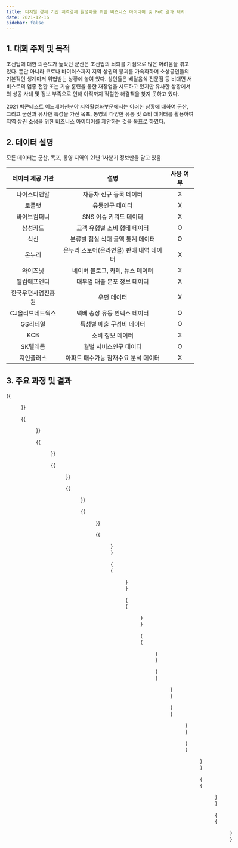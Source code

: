 ```yaml
---
title: 디지털 경제 기반 지역경제 활성화를 위한 비즈니스 아이디어 및 PoC 결과 제시
date: 2021-12-16
sidebar: false
---
```


## 1. 대회 주제 및 목적

조선업에 대한 의존도가 높았던 군산은 조선업의 쇠퇴를 기점으로 많은 어려움을 겪고 있다. 뿐만 아니라 코로나 바이러스까지 지역 상권의 붕괴를 가속화하며 소상공인들의 기본적인 생계마저 위협받는 상황에 놓여 있다. 상인들은 배달음식 전문점 등 비대면 서비스로의 업종 전환 또는 기술 훈련을 통한 재창업을 시도하고 있지만 유사한 상황에서의 성공 사례 및 정보 부족으로 인해 아직까지 적절한 해결책을 찾지 못하고 있다.

2021 빅콘테스트 이노베이션분야 지역활성화부문에서는 이러한 상황에 대하여 군산, 그리고 군산과 유사한 특성을 가진 목포, 통영의 다양한 유통 및 소비 데이터를 활용하여 지역 상권 소생을 위한 비즈니스 아이디어를 제안하는 것을 목표로 하였다.

## 2. 데이터 설명

모든 데이터는 군산, 목포, 통영 지역의 21년 1사분기 정보만을 담고 있음

|데이터 제공 기관|설명|사용 여부|
|:-:|:-:|:-:|
|나이스디앤알|자동차 신규 등록 데이터|X|
|로플랫|유동인구 데이터|X|
|바이브컴퍼니|SNS 이슈 키워드 데이터|X|
|삼성카드|고객 유형별 소비 형태 데이터|O|
|식신|분류별 점심 식대 금액 통계 데이터|O|
|온누리|온누리 스토어(온라인몰) 판매 내역 데이터|X|
|와이즈넛|네이버 블로그, 카페, 뉴스 데이터|X|
|웰컴에프엔디|대부업 대출 분포 정보 데이터|X|
|한국우편사업진흥원|우편 데이터|X|
|CJ올리브네트웍스|택배 송장 유동 인덱스 데이터|O|
|GS리테일|특성별 매출 구성비 데이터|O|
|KCB|소비 정보 데이터|X|
|SK텔레콤|월별 서비스인구 데이터|O|
|지인플러스|아파트 매수가능 잠재수요 분석 데이터|X|

## 3. 주요 과정 및 결과

{{<figure src="/contest/kdx1.jpg" width="1100">}}

{{<figure src="/contest/kdx2.jpg" width="1100">}}

{{<figure src="/contest/kdx3.jpg" width="1100">}}

{{<figure src="/contest/kdx4.jpg" width="1100">}}

{{<figure src="/contest/kdx5.jpg" width="1100">}}

{{<figure src="/contest/kdx6.jpg" width="1100">}}

{{<figure src="/contest/kdx7.jpg" width="1100">}}

{{<figure src="/contest/kdx8.jpg" width="1100">}}

{{<figure src="/contest/kdx9.jpg" width="1100">}}

{{<figure src="/contest/kdx10.jpg" width="1100">}}

{{<figure src="/contest/kdx11.jpg" width="1100">}}

{{<figure src="/contest/kdx12.jpg" width="1100">}}

{{<figure src="/contest/kdx13.jpg" width="1100">}}

{{<figure src="/contest/kdx14.jpg" width="1100">}}

{{<figure src="/contest/kdx15.jpg" width="1100">}}
